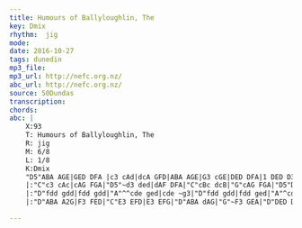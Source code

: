 ```yaml
---
title: Humours of Ballyloughlin, The
key: Dmix
rhythm:  jig
mode:
date: 2016-10-27
tags: dunedin
mp3_file:
mp3_url: http://nefc.org.nz/
abc_url: http://nefc.org.nz/
source: 50Dundas
transcription:
chords: 
abc: |
    X:93
    T: Humours of Ballyloughlin, The
    R: jig
    M: 6/8
    L: 1/8
    K:Dmix
    "D5"ABA AGE|GED DFA |c3 cAd|dcA GFD|ABA AGE|G3 cGE|DED DFA|1 DED D3:|2 DED D2 B|
    |:"C"c3 cAc|cAG FGA|"D5"~d3 ded|dAF DFA|"C"cBc dcB|"G"cAG FGA|"D5"DED DFA|1 DED D2 B:|2 DED D2 e|
    |:"D"fdd gdd|fdd gdd|"A"^^cde ged|cde ~g3|"D"fdd gdd|fdd ged|"A"^cde gag|1"D"ed^c d2 e:|2 "D"ed^c d=cB|
    |:"D"ABA A2G|F3 FED|"C"E3 EFD|E3 EFG|"D"ABA dAG|"G"~F3 GEA|"D"DED DFA|1 DED D2 A:|2DED D3|

---
```

